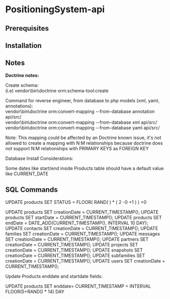 # PositioningSystem-api

## Prerequisites



## Installation



## Notes

<strong>Doctrine notes:</strong>

Create schema:<br>
(i.e) vendor\bin\doctrine orm:schema-tool:create

Command for reverse engineer, from database to php models (xml, yaml, annotations):<br>
vendor\bin\doctrine orm:convert-mapping --from-database annotation api/src/<br>
vendor\bin\doctrine orm:convert-mapping --from-database xml api/src/<br>
vendor\bin\doctrine orm:convert-mapping --from-database yaml api/src/<br>

Note: This mapping could be affected by an Doctrine known issue, it's not allowed to create a mapping with N:M relationships because doctrine does not support N:M relationships with PRIMARY KEYS as FOREIGN KEY

Database Install Considerations:

Some dates like start/end inside Products table should have a default value like CURRENT_DATE

## SQL Commands

UPDATE products SET STATUS = FLOOR( RAND( ) * ( 2 -0 +1 ) ) +0

UPDATE products SET creationDate = CURRENT_TIMESTAMP();
UPDATE products SET startDate = CURRENT_TIMESTAMP();
UPDATE products SET endDate = DATE_ADD(CURRENT_TIMESTAMP(), INTERVAL 10 DAY);
UPDATE contacts SET creationDate = CURRENT_TIMESTAMP();
UPDATE families SET creationDate = CURRENT_TIMESTAMP();
UPDATE messages SET creationDate = CURRENT_TIMESTAMP();
UPDATE partners SET creationDate = CURRENT_TIMESTAMP();
UPDATE projects SET creationDate = CURRENT_TIMESTAMP();
UPDATE snapshots SET creationDate = CURRENT_TIMESTAMP();
UPDATE subfamilies SET creationDate = CURRENT_TIMESTAMP();
UPDATE users SET creationDate = CURRENT_TIMESTAMP();


Update Products enddate and startdate fields:

UPDATE products SET enddate= CURRENT_TIMESTAMP + INTERVAL FLOOR(5+RAND() * 14) DAY

